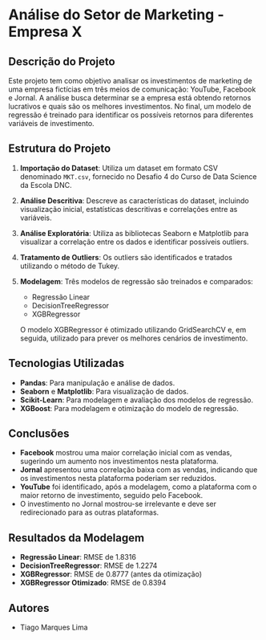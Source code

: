 # Análise do Setor de Marketing - Empresa X

## Descrição do Projeto

Este projeto tem como objetivo analisar os investimentos de marketing de uma empresa fictícias em três meios de comunicação: YouTube, Facebook e Jornal. A análise busca determinar se a empresa está obtendo retornos lucrativos e quais são os melhores investimentos. No final, um modelo de regressão é treinado para identificar os possíveis retornos para diferentes variáveis de investimento.

## Estrutura do Projeto

1. **Importação do Dataset**: Utiliza um dataset em formato CSV denominado `MKT.csv`, fornecido no Desafio 4 do Curso de Data Science da Escola DNC.
   
2. **Análise Descritiva**: Descreve as características do dataset, incluindo visualização inicial, estatísticas descritivas e correlações entre as variáveis.
   
3. **Análise Exploratória**: Utiliza as bibliotecas Seaborn e Matplotlib para visualizar a correlação entre os dados e identificar possíveis outliers.
   
4. **Tratamento de Outliers**: Os outliers são identificados e tratados utilizando o método de Tukey.

5. **Modelagem**: Três modelos de regressão são treinados e comparados:
   - Regressão Linear
   - DecisionTreeRegressor
   - XGBRegressor
   
   O modelo XGBRegressor é otimizado utilizando GridSearchCV e, em seguida, utilizado para prever os melhores cenários de investimento.

## Tecnologias Utilizadas

- **Pandas**: Para manipulação e análise de dados.
- **Seaborn** e **Matplotlib**: Para visualização de dados.
- **Scikit-Learn**: Para modelagem e avaliação dos modelos de regressão.
- **XGBoost**: Para modelagem e otimização do modelo de regressão.

## Conclusões

* **Facebook** mostrou uma maior correlação inicial com as vendas, sugerindo um aumento nos investimentos nesta plataforma.
* **Jornal** apresentou uma correlação baixa com as vendas, indicando que os investimentos nesta plataforma poderiam ser reduzidos.
* **YouTube** foi identificado, após a modelagem, como a plataforma com o maior retorno de investimento, seguido pelo Facebook.
* O investimento no Jornal mostrou-se irrelevante e deve ser redirecionado para as outras plataformas.

## Resultados da Modelagem

* **Regressão Linear**: RMSE de 1.8316
* **DecisionTreeRegressor**: RMSE de 1.2274
* **XGBRegressor**: RMSE de 0.8777 (antes da otimização)
* **XGBRegressor Otimizado**: RMSE de 0.8394

## Autores
* Tiago Marques Lima
